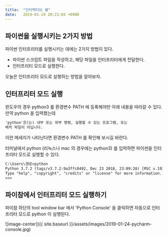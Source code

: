 ```yaml
---
title:  "인터렉티브 쉘"
date:   2019-01-19 20:21:03 +0900
---
```


## 파이썬을 실행시키는 2가지 방법

파이썬 인터프리터를 실행시키는 데에는 2가지 방법이 있다.
* 파이썬 스크립트 파일을 작성하고, 해당 파일을 인터프리터에게 전달한다.
* 인터프리터 모드로 실행한다.

오늘은 인터프리터 모드로 실행하는 방법을 알아보자.

## 인터프리터 모드 실행
윈도우의 경우 python3 를 환경변수 PATH 에 등록해야만 아래 내용을 따라갈 수 있다.
만약 python 을 입력했는데 

```markdown
'python'은(는) 내부 또는 외부 명령, 실행할 수 있는 프로그램, 또는
배치 파일이 아닙니다. 
```

이런 메세지가 나타난다면 환경변수 PATH 를 확인해 보시길 바란다.

터미널에서 python (리눅스나 mac 의 경우에는 python3) 를 입력하면 파이썬을 인터프리터 모드로
실행할 수 있다.

```html
C:\Users\경로>python
Python 3.7.2 (tags/v3.7.2:9a3ffc0492, Dec 23 2018, 23:09:28) [MSC v.1916 64 bit (AMD64)] on win32
Type "help", "copyright", "credits" or "license" for more information.
>>>
```


## 파이참에서 인터프리터 모드 실행하기
파이참 하단의 tool window bar 에서 'Python Console' 을 클릭하면 자동으로
인터프리터 모드로 python 이 실행된다.

![image-center]({{ site.baseurl }}/assets/images/2019-01-24-pycharm-console.jpg)



